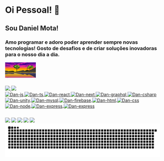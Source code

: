 # Oi Pessoal! 👋

## Sou Daniel Mota!

### Amo programar e adoro poder aprender sempre novas tecnologias! Gosto de desafios e de criar soluções inovadoras para o nosso dia a dia.

<div>
    <img width="100em"  src="/BANNER_PIXEL_ART.gif" />
  </div>

  ###

  <div>
    <a href="https://github.com/llDanielll5" />
    <img height="200em" src="https://github-readme-stats.vercel.app/api?username=llDanielll5&show_icons=true&theme=merko&include_all_commits=true&count_private=true&hide_rank=true" />
    <img height="200em" src="https://github-readme-stats.vercel.app/api/top-langs/?username=llDanielll5&layout=compact&langs_count=16&theme=merko" />
  </div>

  <div style="display: inline_block;" >
    <img align="center" alt="Dan-js" height="50" width="40" src="https://cdn.jsdelivr.net/gh/devicons/devicon@latest/icons/javascript/javascript-original.svg" />
    <img align="center" alt="Dan-ts" height="50" width="40" src="https://cdn.jsdelivr.net/gh/devicons/devicon@latest/icons/typescript/typescript-original.svg" />
    <img align="center" alt="Dan-react" height="50" width="40" src="https://cdn.jsdelivr.net/gh/devicons/devicon@latest/icons/react/react-original.svg" />
    <img align="center" alt="Dan-next" height="50" width="40" src="https://cdn.jsdelivr.net/gh/devicons/devicon@latest/icons/nextjs/nextjs-original.svg" />
    <img align="center" alt="Dan-graphql" height="50" width="40" src="https://cdn.jsdelivr.net/gh/devicons/devicon@latest/icons/graphql/graphql-plain.svg" />
    <img align="center" alt="Dan-csharp" height="50" width="40" src="https://cdn.jsdelivr.net/gh/devicons/devicon@latest/icons/csharp/csharp-original.svg" />
    <img align="center" alt="Dan-unity" height="50" width="40" src="https://cdn.jsdelivr.net/gh/devicons/devicon@latest/icons/unity/unity-original.svg" />
    <img align="center" alt="Dan-mysql" height="50" width="40" src="https://cdn.jsdelivr.net/gh/devicons/devicon@latest/icons/mysql/mysql-original.svg" />
    <img align="center" alt="Dan-firebase" height="50" width="40" src="https://cdn.jsdelivr.net/gh/devicons/devicon@latest/icons/firebase/firebase-original.svg" />
    <img align="center" alt="Dan-html" height="50" width="40" src="https://cdn.jsdelivr.net/gh/devicons/devicon@latest/icons/html5/html5-original.svg" />
    <img align="center" alt="Dan-css" height="50" width="40" src="https://cdn.jsdelivr.net/gh/devicons/devicon@latest/icons/css3/css3-original.svg" />
    <img align="center" alt="Dan-node" height="50" width="40" src="https://cdn.jsdelivr.net/gh/devicons/devicon@latest/icons/nodejs/nodejs-original-wordmark.svg" />
    <img align="center" alt="Dan-express" height="50" width="40" src="https://cdn.jsdelivr.net/gh/devicons/devicon@latest/icons/express/express-original-wordmark.svg" />
    <img align="center" alt="Dan-express" height="50" width="40" src="https://cdn.jsdelivr.net/gh/devicons/devicon@latest/icons/php/php-original.svg" />
  </div>

  ##

<div>
  <a href="https://www.youtube.com/@danielmotadev" target="_blank"><img src="https://img.shields.io/badge/YouTube-FF0000?style=for-the-badge&logo=youtube&logoColor=white" /></a>
  <a href="https://instagram.com/@danielmotaprogramador" target="_blank"><img src="https://img.shields.io/badge/Instagram-E4405F?style=for-the-badge&logo=instagram&logoColor=white" /></a>
  <a href="https://tiktok.com/@danielmotaprogramador" target="_blank"><img src="https://img.shields.io/badge/TikTok-000000?style=for-the-badge&logo=tiktok&logoColor=white" /></a>
  <a href="https://linkedin.com/in/danielmota-fullstack" target="_blank"><img src="https://img.shields.io/badge/LinkedIn-0077B5?style=for-the-badge&logo=linkedin&logoColor=white" /></a>
  <a href="mailto:danixmotaa7x@gmail.com" target="_blank"><img src="https://img.shields.io/badge/Gmail-D14836?style=for-the-badge&logo=gmail&logoColor=white" /></a>
</div>
  
<picture>
  <source media="(prefers-color-scheme: dark)" srcset="https://raw.githubusercontent.com/llDanielll5/llDanielll5/output/github-contribution-grid-snake-dark.svg">
  <source media="(prefers-color-scheme: light)" srcset="https://raw.githubusercontent.com/llDanielll5/llDanielll5/output/github-contribution-grid-snake.svg">
  <img alt="github contribution grid snake animation" src="https://raw.githubusercontent.com/llDanielll5/llDanielll5/output/github-contribution-grid-snake.svg">
</picture>
